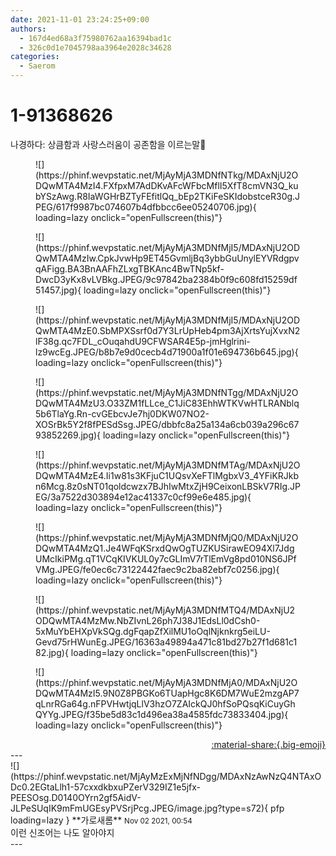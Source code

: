 ```yaml
---
date: 2021-11-01 23:24:25+09:00
authors:
  - 167d4ed68a3f75980762aa16394bad1c
  - 326c0d1e7045798aa3964e2028c34628
categories:
  - Saerom
---
```


# 1-91368626

<div class="post-container" markdown="1">
<div class="content-container md-sidebar__scrollwrap" markdown="1">

나경하다: 상큼함과 사랑스러움이 공존함을 이르는말💛
<figure markdown="1">
![](https://phinf.wevpstatic.net/MjAyMjA3MDNfNTkg/MDAxNjU2ODQwMTA4MzI4.FXfpxM7AdDKvAFcWFbcMflI5XfT8cmVN3Q_kubYSzAwg.R8IaWGHrBZTyFEfitlQq_bEp2TKiFeSKIdobstceR30g.JPEG/617f9987bc074607b4dfbbcc6ee05240706.jpg){ loading=lazy onclick="openFullscreen(this)"}
</figure>

<figure markdown="1">
![](https://phinf.wevpstatic.net/MjAyMjA3MDNfMjI5/MDAxNjU2ODQwMTA4MzIw.CpkJvwHp9ET45GvmljBq3ybbGuUnylEYVRdgpvqAFigg.BA3BnAAFhZLxgTBKAnc4BwTNp5kf-DwcD3yKx8vLVBkg.JPEG/9c97842ba2384b0f9c608fd15259df51457.jpg){ loading=lazy onclick="openFullscreen(this)"}
</figure>

<figure markdown="1">
![](https://phinf.wevpstatic.net/MjAyMjA3MDNfMjI5/MDAxNjU2ODQwMTA4MzE0.SbMPXSsrf0d7Y3LrUpHeb4pm3AjXrtsYujXvxN2lF38g.qc7FDL_cOuqahdU9CFWSAR4E5p-jmHglrini-lz9wcEg.JPEG/b8b7e9d0cecb4d71900a1f01e694736b645.jpg){ loading=lazy onclick="openFullscreen(this)"}
</figure>

<figure markdown="1">
![](https://phinf.wevpstatic.net/MjAyMjA3MDNfNTgg/MDAxNjU2ODQwMTA4MzU3.O33ZM1fLLce_C1JiC83EhhWTKVwHTLRANblq5b6TlaYg.Rn-cvGEbcvJe7hj0DKW07NO2-XOSrBk5Y2f8fPESdSsg.JPEG/dbbfc8a25a134a6cb039a296c6793852269.jpg){ loading=lazy onclick="openFullscreen(this)"}
</figure>

<figure markdown="1">
![](https://phinf.wevpstatic.net/MjAyMjA3MDNfMTAg/MDAxNjU2ODQwMTA4MzE4.Ii1w81s3KFjuC1UQsvXeFTlMgbxV3_4YFiKRJkbn6Mcg.8z0sNT01qoldcwzx7BJhIwMtxZjH9CeixonLBSkV7RIg.JPEG/3a7522d303894e12ac41337c0cf99e6e485.jpg){ loading=lazy onclick="openFullscreen(this)"}
</figure>

<figure markdown="1">
![](https://phinf.wevpstatic.net/MjAyMjA3MDNfMjQ0/MDAxNjU2ODQwMTA4MzQ1.Je4WFqKSrxdQwOgTUZKUSirawEO94Xl7JdgUMcIkiPMg.qT1VCqKIVKUL0y7cGLImV7rTlEmVg8pd010NS6JPfVMg.JPEG/fe0ec6c73122442faec9c2ba82ebf7c0256.jpg){ loading=lazy onclick="openFullscreen(this)"}
</figure>

<figure markdown="1">
![](https://phinf.wevpstatic.net/MjAyMjA3MDNfMTQ4/MDAxNjU2ODQwMTA4MzMw.NbZIvnL26ph7J38J1EdsLl0dCsh0-5xMuYbEHXpVkSQg.dgFqapZfXilMU1oOqlNjknkrg5eiLU-Gevd75rHWunEg.JPEG/16363a49894a471c81bd27b27f1d681c182.jpg){ loading=lazy onclick="openFullscreen(this)"}
</figure>

<figure markdown="1">
![](https://phinf.wevpstatic.net/MjAyMjA3MDNfMjA0/MDAxNjU2ODQwMTA4MzI5.9N0Z8PBGKo6TUapHgc8K6DM7WuE2mzgAP7qLnrRGa64g.nFPVHwtjqLlV3hzO7ZAIckQJ0hfSoPQsqKiCuyGhQYYg.JPEG/f35be5d83c1d496ea38a4585fdc73833404.jpg){ loading=lazy onclick="openFullscreen(this)"}
</figure>


</div>
</div>

<div style="text-align: right;" markdown="1">
<a href="https://weverse.io/fromis9/fanpost/1-91368626" style="text-align: right;">:material-share:{.big-emoji}</a>
</div>
---

<div class="comments-container md-sidebar__scrollwrap" markdown="1">
<div class="comment" markdown="1">
<div class='id-container' markdown="1">
![](https://phinf.wevpstatic.net/MjAyMzExMjNfNDgg/MDAxNzAwNzQ4NTAxODc0.2EGtaLlh1-57cxxdkbxuPZerV329IZ1e5jfx-PEESOsg.D0140OYrn2gf5AidV-JLPeSUqIK9mFmUGEsyPVSrjPcg.JPEG/image.jpg?type=s72){ pfp loading=lazy }
**<span class="artist">가로새롬</span>** <small>Nov 02 2021, 00:54</small><br>
</div>
<div class='comment-body' markdown="1">
이런 신조어는 나도 알아야지
</div>
</div>
</div>
---
